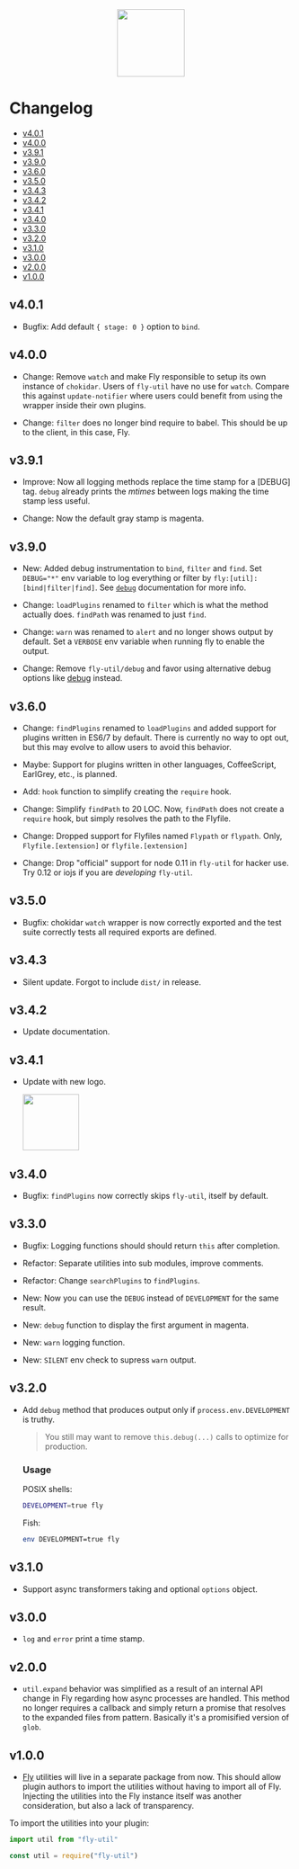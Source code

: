 <div align="center">
  <a href="http://github.com/flyjs/fly">
    <img width=120px  src="https://cloud.githubusercontent.com/assets/8317250/8733685/0be81080-2c40-11e5-98d2-c634f076ccd7.png">
  </a>
</div>

# Changelog

+ [v4.0.1](#v401)
+ [v4.0.0](#v400)
+ [v3.9.1](#v391)
+ [v3.9.0](#v390)
+ [v3.6.0](#v360)
+ [v3.5.0](#v350)
+ [v3.4.3](#v343)
+ [v3.4.2](#v342)
+ [v3.4.1](#v341)
+ [v3.4.0](#v340)
+ [v3.3.0](#v330)
+ [v3.2.0](#v320)
+ [v3.1.0](#v310)
+ [v3.0.0](#v300)
+ [v2.0.0](#v200)
+ [v1.0.0](#v100)

## v4.0.1

+ Bugfix: Add default `{ stage: 0 }` option to `bind`.

## v4.0.0

+ Change: Remove `watch` and make Fly responsible to setup its own instance of `chokidar`. Users of `fly-util` have no use for `watch`. Compare this against `update-notifier` where users could benefit from using the wrapper inside their own plugins.

+ Change: `filter` does no longer bind require to babel. This should be up to the client, in this case, Fly.

## v3.9.1

+ Improve: Now all logging methods replace the time stamp for a [DEBUG] tag. `debug` already prints the _mtimes_ between logs making the time stamp less useful.

+ Change: Now the default gray stamp is magenta.

## v3.9.0

+ New: Added debug instrumentation to `bind`, `filter` and `find`. Set `DEBUG="*"` env variable to log everything or filter by `fly:[util]:[bind|filter|find]`. See [`debug`](https://github.com/visionmedia/debug) documentation for more info.

+ Change: `loadPlugins` renamed to `filter` which is what the method actually does. `findPath` was renamed to just `find`.

+ Change: `warn` was renamed to `alert` and no longer shows output by default. Set a `VERBOSE` env variable when running fly to enable the output.

+ Change: Remove `fly-util/debug` and favor using alternative debug options like [debug](https://github.com/visionmedia/debug) instead.

## v3.6.0

+ Change: `findPlugins` renamed to `loadPlugins` and added support for plugins written in ES6/7 by default. There is currently no way to opt out, but this may evolve to allow users to avoid this behavior.

+ Maybe: Support for plugins written in other languages, CoffeeScript, EarlGrey, etc., is planned.

+ Add: `hook` function to simplify creating the `require` hook.

+ Change: Simplify `findPath` to 20 LOC. Now, `findPath` does not create a `require` hook, but simply resolves the path to the Flyfile.

+ Change: Dropped support for Flyfiles named `Flypath` or `flypath`. Only, `Flyfile.[extension]` or `flyfile.[extension]`

+ Change: Drop "official" support for node 0.11 in `fly-util` for hacker use. Try 0.12 or iojs if you are _developing_ `fly-util`.

## v3.5.0

+ Bugfix: chokidar `watch` wrapper is now correctly exported and the test suite correctly tests all required exports are defined.

## v3.4.3

+ Silent update. Forgot to include `dist/` in release.

## v3.4.2

+ Update documentation.

## v3.4.1

+ Update with new logo.

  <a href="http://github.com/flyjs/fly">
    <img width=100px  src="https://cloud.githubusercontent.com/assets/8317250/8733685/0be81080-2c40-11e5-98d2-c634f076ccd7.png">
  </a>

## v3.4.0

+ Bugfix: `findPlugins` now correctly skips `fly-util`, itself by default.

## v3.3.0

+ Bugfix: Logging functions should should return `this` after completion.

+ Refactor: Separate utilities into sub modules, improve comments.

+ Refactor: Change `searchPlugins` to `findPlugins`.

+ New: Now you can use the `DEBUG` instead of `DEVELOPMENT` for the same result.

+ New: `debug` function to display the first argument in magenta.

+ New: `warn` logging function.

+ New: `SILENT` env check to supress `warn` output.

## v3.2.0

+ Add `debug` method that produces output only if `process.env.DEVELOPMENT` is truthy.

  > You still may want to remove `this.debug(...)` calls to optimize for production.

  ### Usage

  POSIX shells:
  ```sh
  DEVELOPMENT=true fly
  ```

  Fish:
  ```sh
  env DEVELOPMENT=true fly
  ```

## v3.1.0

+ Support async transformers taking and optional `options` object.

## v3.0.0

+ `log` and `error` print a time stamp.

## v2.0.0

+ `util.expand` behavior was simplified as a result of an internal API change in Fly regarding how async processes are handled. This method no longer requires a callback and simply return a promise that resolves to the expanded files from pattern. Basically it's a promisified version of `glob`.

## v1.0.0

+ [Fly](https://github.com/flyjs/fly) utilities will live in a separate package from now. This should allow plugin authors to import the utilities without having to import all of Fly. Injecting the utilities into the Fly instance itself was another consideration, but also a lack of transparency.

To import the utilities into your plugin:

```js
import util from "fly-util"
```

```js
const util = require("fly-util")
```
